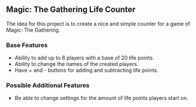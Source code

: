 ## Magic: The Gathering Life Counter
The idea for this project is to create a nice and simple counter for a game of Magic: The Gathering.

### Base Features
* Ability to add up to 6 players with a base of 20 life points.
* Ability to change the names of the created players.
* Have  + and - buttons for adding and subtracting life points.

### Possible Additional Features
* Be able to change settings for the amount of life points players start on.